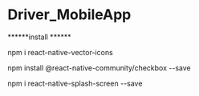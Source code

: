 # Driver_MobileApp

******install ******

npm i react-native-vector-icons

npm install @react-native-community/checkbox --save

npm i react-native-splash-screen --save
